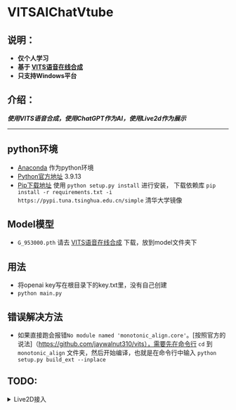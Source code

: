 # VITSAIChatVtube
## 说明：
+ **仅个人学习**
+ **基于 [VITS语音在线合成](https://huggingface.co/spaces/sayashi/vits-uma-genshin-honkai)**
+ **只支持Windows平台**
## 介绍：
***使用VITS语音合成，使用ChatGPT作为AI，使用Live2d作为展示***
- - -
## python环境
+ [Anaconda](https://www.anaconda.com/) 作为python环境
+ [Python官方地址](https://www.python.org/) 3.9.13
+ [Pip下载地址](https://pypi.python.org/pypi/pip#downloads) 使用 `python setup.py install` 进行安装， 下载依赖库 `pip install -r requirements.txt -i https://pypi.tuna.tsinghua.edu.cn/simple` 清华大学镜像
## Model模型
+ `G_953000.pth` 请去 [VITS语音在线合成](https://huggingface.co/spaces/sayashi/vits-uma-genshin-honkai) 下载，放到model文件夹下
## 用法
+ 将openai key写在根目录下的key.txt里，没有自己创建
+ `python main.py`
## 错误解决方法
+ 如果直接跑会报错`No module named 'monotonic_align.core'`。[按照官方的说法]（https://github.com/jaywalnut310/vits），需要先在命令行 `cd` 到 `monotonic_align` 文件夹，然后开始编译，也就是在命令行中输入 `python setup.py build_ext --inplace`

## TODO:
<details>
<summary>Live2D接入</summary>
  
  - API调用展示动作
  - 字幕
</details>
